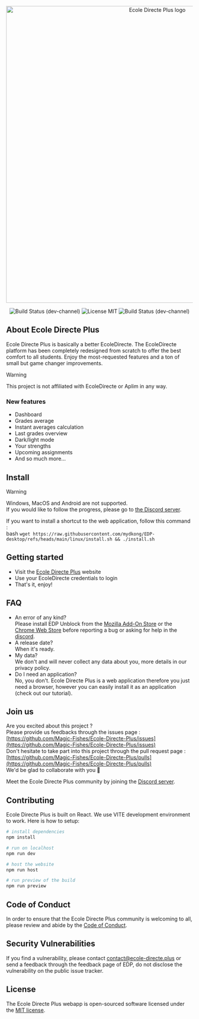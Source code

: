 <p align="center"><a href="https://ecole-directe.plus" target="_blank"><img src="https://i.ibb.co/XX4XwWM/Group-76.png" width="800" alt="Ecole Directe Plus logo"></a></p>
<p align="center">
<img src="https://github.com/Magic-Fishes/Ecole-Directe-Plus/actions/workflows/dev-build-deploy.yml/badge.svg" alt="Build Status (dev-channel)">
<img alt="License MIT" src="https://img.shields.io/badge/license-MIT-green">
<img src="https://github.com/Magic-Fishes/Ecole-Directe-Plus/actions/workflows/main-build-deploy.yml/badge.svg" alt="Build Status (dev-channel)">
</p>

## About Ecole Directe Plus

Ecole Directe Plus is basically a better EcoleDirecte.
The EcoleDirecte platform has been completely redesigned from scratch to offer the best comfort to all students.
Enjoy the most-requested features and a ton of small but game changer improvements.

> [!warning]
> This project is not affiliated with EcoleDirecte or Aplim in any way.

### New features

- Dashboard
- Grades average
- Instant averages calculation
- Last grades overview
- Dark/light mode
- Your strengths
- Upcoming assignments
- And so much more...

## Install
> [!warning]
> Windows, MacOS and Android are not supported. <br> If you would like to follow the progress, please go to [the Discord server](https://discord.gg/XAYerH6Pv6).

If you want to install a shortcut to the web application, follow this command :<br>
bash `wget https://raw.githubusercontent.com/mydkong/EDP-desktop/refs/heads/main/linux/install.sh && ./install.sh`<br>

## Getting started

- Visit the [Ecole Directe Plus](https://ecole-directe.plus/login) website
- Use your EcoleDirecte credentials to login
- That's it, enjoy!

## FAQ

- An error of any kind?<br>Please install EDP Unblock from the [Mozilla Add-On Store](https://addons.mozilla.org/en-US/firefox/addon/ecole-directe-plus-unblock/) or the [Chrome Web Store](https://chromewebstore.google.com/detail/ecole-directe-plus-unbloc/jglboadggdgnaicfaejjgmnfhfdnflkb) before reporting a bug or asking for help in the [discord](https://discord.gg/AKAqXfTgvE).
- A release date?<br>When it's ready.
- My data?<br>We don't and will never collect any data about you, more details in our privacy policy.
- Do I need an application?<br>No, you don't. Ecole Directe Plus is a web application therefore you just need a browser, however you can easily install it as an application (check out our tutorial).

## Join us

Are you excited about this project ?<br>
Please provide us feedbacks through the issues page :<br>
[https://github.com/Magic-Fishes/Ecole-Directe-Plus/issues](https://github.com/Magic-Fishes/Ecole-Directe-Plus/issues)<br>
Don't hesitate to take part into this project through the pull request page :<br>
[https://github.com/Magic-Fishes/Ecole-Directe-Plus/pulls](https://github.com/Magic-Fishes/Ecole-Directe-Plus/pulls)<br>
We'd be glad to collaborate with you 🤝<br>

Meet the Ecole Directe Plus community by joining the [Discord server](https://discord.gg/AKAqXfTgvE).

## Contributing

Ecole Directe Plus is built on React. We use VITE development environment to work. Here is how to setup:

```bash
# install dependencies
npm install

# run on localhost
npm run dev

# host the website
npm run host

# run preview of the build
npm run preview
```

## Code of Conduct

In order to ensure that the Ecole Directe Plus community is welcoming to all, please review and abide by the [Code of Conduct](https://github.com/Magic-Fishes/Ecole-Directe-Plus/blob/main/CODE_OF_CONDUCT.md).

## Security Vulnerabilities

If you find a vulnerability, please contact <contact@ecole-directe.plus> or send a feedback through the feedback page of EDP, do not disclose the vulnerability on the public issue tracker.

## License

The Ecole Directe Plus webapp is open-sourced software licensed under the [MIT license](https://opensource.org/licenses/MIT).
